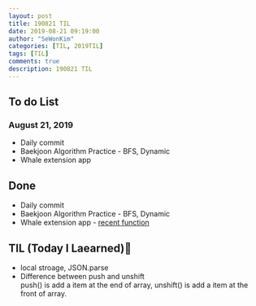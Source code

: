 ```yaml
---
layout: post
title: 190821 TIL
date: 2019-08-21 09:19:00
author: "SeWonKim"
categories: [TIL, 2019TIL]
tags: [TIL]
comments: true
description: 190821 TIL
---
```


## To do List

### August 21, 2019

- Daily commit
- Baekjoon Algorithm Practice - BFS, Dynamic
- Whale extension app

## Done

- Daily commit
- Baekjoon Algorithm Practice - BFS, Dynamic
- Whale extension app - [recent function](https://github.com/soyoungjeong/EmojiByEternal/pull/9)

## TIL (Today I Laearned)🤔

- local stroage, JSON.parse
- Difference between push and unshift  
  push() is add a item at the end of array, unshift() is add a item at the front of array.
